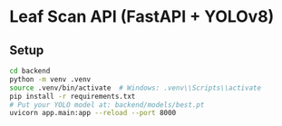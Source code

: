 # Leaf Scan API (FastAPI + YOLOv8)

## Setup
```bash
cd backend
python -m venv .venv
source .venv/bin/activate  # Windows: .venv\\Scripts\\activate
pip install -r requirements.txt
# Put your YOLO model at: backend/models/best.pt
uvicorn app.main:app --reload --port 8000